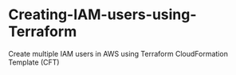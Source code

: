 # Creating-IAM-users-using-Terraform
Create multiple IAM users in AWS using Terraform CloudFormation Template (CFT)
